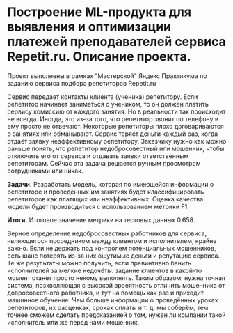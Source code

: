 # Построение ML-продукта для выявления и оптимизации платежей преподавателей сервиса Repetit.ru. Описание проекта.

Проект выполнены в рамках "Мастерской" Яндекс Практикума по заданию сервиса подбора репетиторов Repetit.ru

Сервис передает контакты клиента (ученика) репетитору. Если репетитор начинает заниматься с
учеником, то он должен платить сервису комиссию от каждого занятия. Но в реальности так происходит
не всегда. Иногда, это из-за того, что репетитор звонит по телефону и ему просто не отвечают.
Некоторые репетиторы плохо договариваются о занятиях или обманывают. Сервис теряет деньги каждый
раз, когда отдаёт заявку неэффективному репетитору. Заказчику нужно как можно раньше понять, что
репетитор недобросовестный или мошенник, чтобы отключить его от сервиса и отдавать заявки
ответственным репетиторам.
Сейчас эта задача решается ручным просмотром сотрудниками или никак.

**Задачи.**
Разработать модель, которая по имеющейся информации о репетиторе и проведенных им занятиях будет
классифицировать репетиторов как платящих или неэффективных. Оценка качества модели будет
производиться с использованием метрики F1.

**Итоги.**
Итоговое значение метрики на тестовых данных 0.658.

Верное определение недобросовестных работников для сервиса, являющегося посредником между клиентом и исполнителем, крайне важно. Если не держать под контролем потенциальных мошенников, есть шанс потерять из-за них ощутимые деньги и репутацию сервиса. Те же результаты можно получить, если превинтивно банить исполнителей за мелкие недочёты: задание клиентов в какой-то момент станет просто некому выполнять. Таким образом, нужна точная система, позхволяющая с высокой вроеятность отличить мошенника от добросовестного работника, и тут на помощь как раз и приходит машинное обучение. Чем больше информации о проведённых уроках репетиторов, их расценках, сроках оплаты и т. д. мы соберём, тем точнее сможем сделать предсказанией о том, нужен ли компании такой исполнитель или же перед нами мошенник.
